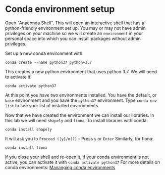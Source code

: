 
# Conda environment setup

Open "Anaconda Shell". This will open an interactive shell that has a python-friendly environment set up. You may or may not have admin privileges on your machine so we will create an `environment` in your personal space into which you can install packages without admin privileges. 

Set up a new conda environment with:
```
conda create --name python37 python=3.7
```
This creates a new python environment that uses python 3.7. We will need to activate it:
```
conda activate python37
```

At this point you have two environments installed. You have the default, or `base` environment and you have the `python37` environment. Type `conda env list` to see your list of installed environments.


Now that we have created the environment we can install our libraries. In this lab we will need `shapely` and `fiona`. To install libraries with conda:
```
conda install shapely
```
It will ask you to `Proceed ([y]/n(?)` - Press `y` or `Enter`
Similarly, for fiona:
```
conda install fiona
```

If you close your shell and re-open it, if your conda environment is not active, you can activate it with `conda activate python37`
For more details on conda environments: [Mananging conda environments](https://docs.conda.io/projects/conda/en/latest/user-guide/tasks/manage-environments.html)
